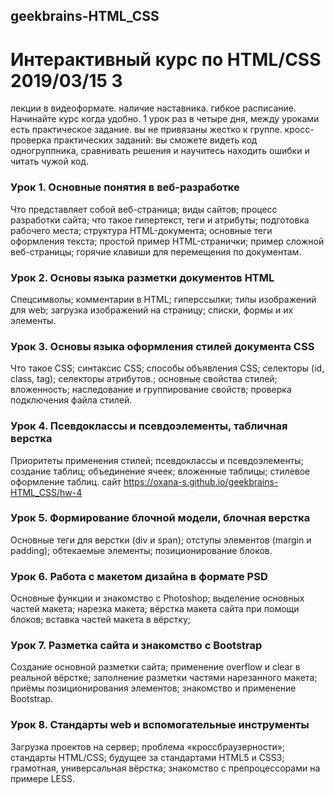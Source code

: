 ## geekbrains-HTML_CSS
# Интерактивный курс по HTML/CSS 2019/03/15 3

лекции в видеоформате.
наличие наставника.
гибкое расписание. Начинайте курс когда удобно. 1 урок раз в четыре дня, между уроками есть практическое задание.
вы не привязаны жестко к группе.
кросс- проверка практических заданий: вы сможете видеть код одногруппника, сравнивать решения и научитесь находить ошибки и читать чужой код.

### Урок 1. Основные понятия в веб-разработке
Что представляет собой веб-страница; виды сайтов; процесс разработки сайта; что такое гипертекст, теги и атрибуты; подготовка рабочего места; структура HTML-документа; основные теги оформления текста; простой пример HTML-странички; пример сложной веб-страницы; горячие клавиши для перемещения по документам.

### Урок 2. Основы языка разметки документов HTML
Спецсимволы; комментарии в HTML; гиперссылки; типы изображений для web; загрузка изображений на страницу; списки, формы и их элементы.

### Урок 3. Основы языка оформления стилей документа CSS
Что такое CSS; синтаксис CSS; способы объявления CSS; селекторы (id, class, tag); селекторы атрибутов.; основные свойства стилей; вложенность; наследование и группирование свойств; проверка подключения файла стилей.

### Урок 4. Псевдоклассы и псевдоэлементы, табличная верстка
Приоритеты применения стилей; псевдоклассы и псевдоэлементы; создание таблиц; объединение ячеек; вложенные таблицы; стилевое оформление таблиц.  сайт https://oxana-s.github.io/geekbrains-HTML_CSS/hw-4

### Урок 5. Формирование блочной модели, блочная верстка
Основные теги для верстки (div и span); отступы элементов (margin и padding); обтекаемые элементы; позиционирование блоков.

### Урок 6. Работа с макетом дизайна в формате PSD
Основные функции и знакомство с Photoshop; выделение основных частей макета; нарезка макета; вёрстка макета сайта при помощи блоков; вставка частей макета в вёрстку;

### Урок 7. Разметка сайта и знакомство с Bootstrap
Создание основной разметки сайта; применение overflow и clear в реальной вёрстке; заполнение разметки частями нарезанного макета; приёмы позиционирования элементов; знакомство и применение Bootstrap.

### Урок 8. Стандарты web и вспомогательные инструменты
Загрузка проектов на сервер; проблема «кроссбраузерности»; стандарты HTML/CSS; будущее за стандартами HTML5 и CSS3; грамотная, универсальная вёрстка; знакомство с препроцессорами на примере LESS.
